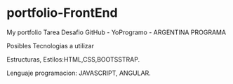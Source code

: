# portfolio-FrontEnd
My portfolio
Tarea Desafio GitHub - YoProgramo - ARGENTINA PROGRAMA

Posibles Tecnologias a utilizar

Estructuras, Estilos:HTML,CSS,BOOTSSTRAP.

Lenguaje programacion: JAVASCRIPT, ANGULAR.
